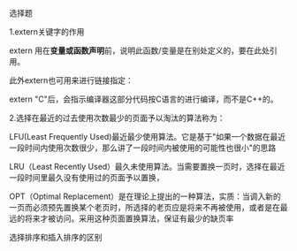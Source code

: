 选择题

1.extern关键字的作用

extern 用在**变量或函数声明**前，说明此函数/变量是在别处定义的，要在此处引用。

此外extern也可用来进行链接指定：

extern "C"后，会指示编译器这部分代码按C语言的进行编译，而不是C++的。



2.选择在最近的过去使用次数最少的页面予以淘汰的算法称为：

LFU(Least Frequently Used)最近最少使用算法。它是基于"如果一个数据在最近一段时间内使用次数很少，那么讲了一段时间内被使用的可能性也很小"的思路

LRU（Least Recently Used）最久未使用算法。当需要置换一页时，选择在最近一段时间里最久没有使用过的页面予以置换，

OPT（Optimal Replacement）是在理论上提出的一种算法，实质：当调入新的一页而必须预先置换某个老页时，所选择的老页应是将来不再被使用，或者是在最远的将来才被访问。采用这种页面置换算法，保证有最少的缺页率



选择排序和插入排序的区别

